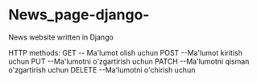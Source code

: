 # News_page-django-
News website written in Django


HTTP methods:
GET -- Ma'lumot olish uchun
POST --Ma'lumot kiritish uchun
PUT --Ma'lumotni o'zgartirish uchun
PATCH --Ma'lumotni qisman o'zgartirish uchun
DELETE --Ma'lumotni o'chirish uchun
